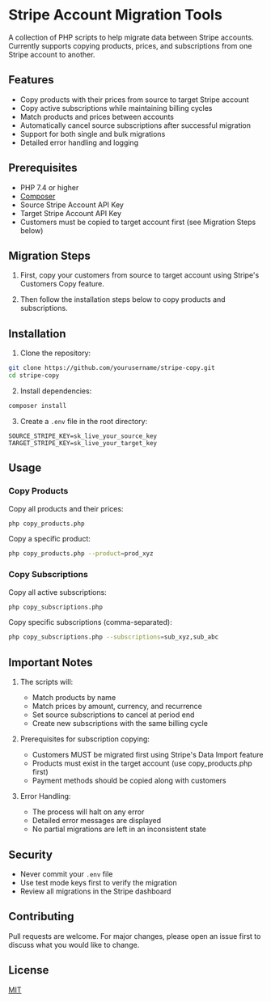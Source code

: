 # Stripe Account Migration Tools

A collection of PHP scripts to help migrate data between Stripe accounts. Currently supports copying products, prices, and subscriptions from one Stripe account to another.

## Features

- Copy products with their prices from source to target Stripe account
- Copy active subscriptions while maintaining billing cycles
- Match products and prices between accounts
- Automatically cancel source subscriptions after successful migration
- Support for both single and bulk migrations
- Detailed error handling and logging

## Prerequisites

- PHP 7.4 or higher
- [Composer](https://getcomposer.org/)
- Source Stripe Account API Key
- Target Stripe Account API Key
- Customers must be copied to target account first (see Migration Steps below)

## Migration Steps

1. First, copy your customers from source to target account using Stripe's Customers Copy feature.

2. Then follow the installation steps below to copy products and subscriptions.

## Installation

1. Clone the repository:
```bash
git clone https://github.com/yourusername/stripe-copy.git
cd stripe-copy
```

2. Install dependencies:
```bash
composer install
```

3. Create a `.env` file in the root directory:
```env
SOURCE_STRIPE_KEY=sk_live_your_source_key
TARGET_STRIPE_KEY=sk_live_your_target_key
```

## Usage

### Copy Products

Copy all products and their prices:
```bash
php copy_products.php
```

Copy a specific product:
```bash
php copy_products.php --product=prod_xyz
```

### Copy Subscriptions

Copy all active subscriptions:
```bash
php copy_subscriptions.php
```

Copy specific subscriptions (comma-separated):
```bash
php copy_subscriptions.php --subscriptions=sub_xyz,sub_abc
```

## Important Notes

1. The scripts will:
   - Match products by name
   - Match prices by amount, currency, and recurrence
   - Set source subscriptions to cancel at period end
   - Create new subscriptions with the same billing cycle

2. Prerequisites for subscription copying:
   - Customers MUST be migrated first using Stripe's Data Import feature
   - Products must exist in the target account (use copy_products.php first)
   - Payment methods should be copied along with customers

3. Error Handling:
   - The process will halt on any error
   - Detailed error messages are displayed
   - No partial migrations are left in an inconsistent state

## Security

- Never commit your `.env` file
- Use test mode keys first to verify the migration
- Review all migrations in the Stripe dashboard

## Contributing

Pull requests are welcome. For major changes, please open an issue first to discuss what you would like to change.

## License

[MIT](https://choosealicense.com/licenses/mit/)
